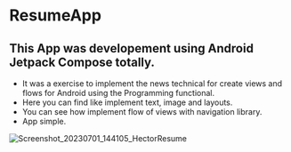 # ResumeApp

## This App was developement using Android Jetpack Compose totally.
- It was a exercise to implement the news technical for create views and flows for Android using the Programming functional.
- Here you can find like implement text, image and layouts.
- You can see how implement flow of views with navigation library.
- App simple.

  
![Screenshot_20230701_144105_HectorResume](https://github.com/hectorg13/ResumeApp/assets/111255642/0a0082dd-77bc-4aca-a568-03c6241df248)


